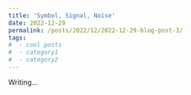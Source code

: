 ```yaml
---
title: 'Symbol, Signal, Noise'
date: 2022-12-29
permalink: /posts/2022/12/2022-12-29-blog-post-3/
tags:
#  - cool posts
#  - category1
#  - category2
---
```


Writing...


